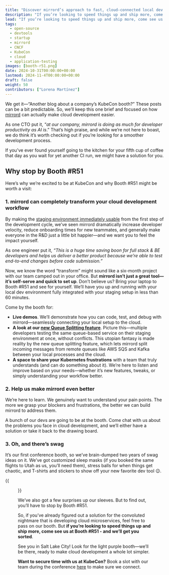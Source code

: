 ```yaml
---
title: "Discover mirrord’s approach to fast, cloud-connected local dev at KubeCon"
description: "If you’re looking to speed things up and ship more, come see us at Booth #R51 - and we’ll get you sorted."
lead: "If you’re looking to speed things up and ship more, come see us at Booth #R51 - and we’ll get you sorted."
tags:
  - open-source
  - devtools
  - startup
  - mirrord 
  - CNCF
  - KubeCon
  - cloud
  - application-testing  
images: [booth-r51.png]
date: 2024-10-31T00:00:00+00:00
lastmod: 2024-11-4T00:00:00+00:00
draft: false
weight: 50
contributors: ["Lorena Martínez"]
---
```




We get it—“Another blog about a company’s KubeCon booth?” These posts can be a bit predictable. So, we’ll keep this one brief and focused on how [mirrord](https://mirrord.dev/) can actually make cloud development easier.

As one CTO put it, “*at our company, mirrord is doing as much for developer productivity as AI is*.” That’s high praise, and while we’re not here to boast, we do think it’s worth checking out if you’re looking for a smoother development process. 

If you’ve ever found yourself going to the kitchen for your fifth cup of coffee that day as you wait for yet another CI run, we might have a solution for you.

## Why stop by Booth #R51

Here’s why we’re excited to be at KubeCon and why Booth #R51 might be worth a visit:

### 1.  mirrord can completely transform your cloud development workflow
By making the [staging environment immediately usable](https://mirrord.dev/docs/using-mirrord/) from the first step of the development cycle, we’ve seen mirrord dramatically increase developer velocity, reduce onboarding times for new teammates, and generally make everyone in the R&D just a little bit happier—and we want you to feel the impact yourself. 

As one engineer put it, *“This is a huge time saving boon for full stack & BE developers and helps us deliver a better product because we’re able to test end-to-end changes before code submission.”*

Now, we know the word “transform” might sound like a six-month project with our team camped out in your office. But **mirrord isn’t just a great tool—it’s self-serve and quick to set up**. Don’t believe us? Bring your laptop to Booth #R51 and see for yourself. We’ll have you up and running with your local dev environment fully integrated with your staging setup in less than 60 minutes.

Come by the booth for:

* **Live demos**. We’ll demonstrate how you can code, test, and debug with mirrord—seamlessly connecting your local setup to the cloud.
* **A look at our [new Queue Splitting feature](https://mirrord.dev/docs/using-mirrord/queue-splitting/)**. Picture this—multiple developers testing the same queue-based service on their staging environment at once, without conflicts. This utopian fantasy is made reality by the new queue splitting feature, which lets mirrord split incoming messages from remote queues like AWS SQS and Kafka between your local processes and the cloud.
* **A space to share your Kubernetes frustrations** with a team that truly understands (and can do something about it). We’re here to listen and improve based on your needs—whether it’s new features, tweaks, or simply understanding your workflow better.


### 2. Help us make mirrord even better
We’re here to learn. We genuinely want to understand your pain points. The more we grasp your blockers and frustrations, the better we can build mirrord to address them.

A bunch of our devs are going to be at the booth. Come chat with us about the problems you face in cloud development, and we’ll either have a solution or take it back to the drawing board. 

### 3. Oh, and there’s swag

It’s our first conference booth, so we’ve brain-dumped two years of swag ideas on it. We’ve got customized sleep masks (if you booked the same flights to Utah as us, you’ll need them), stress balls for when things get chaotic, and T-shirts and stickers to show off your new favorite dev tool 😉.

{{<figure src="swags.png" class="center large-width">}}


We’ve also got a few surprises up our sleeves. But to find out, you’ll have to stop by Booth #R51.

So, if you’ve already figured out a solution for the convoluted nightmare that is developing cloud microservices, feel free to pass on our booth. But **if you’re looking to speed things up and ship more, come see us at Booth #R51 - and we’ll get you sorted**. 

See you in Salt Lake City! Look for the light purple booth—we’ll be there, ready to make cloud development a whole lot simpler.

**Want to secure time with us at KubeCon?** Book a slot with our team during the conference [here](https://share-eu1.hsforms.com/1SLEq6JqQRRO76VZ5NKgLwg2dkwjs) to make sure we connect.

